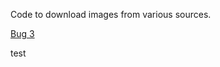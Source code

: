 Code to download images from various sources.

[Bug 3](https://github.com/CreativeCommons-Seneca/meta/issues/3)

test
